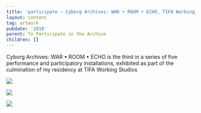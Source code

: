 ```yaml
---
title: 'participate ~ Cyborg Archives: WAR • ROOM • ECHO, TIFA Working Studios, Pune'
layout: content
tag: artwork
pubdate: '2018'
parent: To Participate in the Archive
children: []
---
```

Cyborg Archives: WAR • ROOM • ECHO is the third in a series of five performance and participatory installations, exhibited as part of the culmination of my residency at TIFA Working Studios

![](/assets/img/ali-akbar-mehta_installation-view_cyborg-archive-war-room-echo_tifa-working-studios_2018.jpg)

![](/assets/img/ali-akbar-mehta_installation-of-war-list_cyborg-archive-war-room-echo_tifa-working-studios_2018.jpg)

![](/assets/img/ali-akbar-mehta_detail-of-war-list_cyborg-archive-war-room-echo_tifa-working-studios_2018.jpg)
